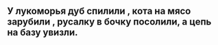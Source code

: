 ## У лукоморья дуб спилили , кота на мясо зарубили , русалку в бочку посолили, а цепь на базу увизли.